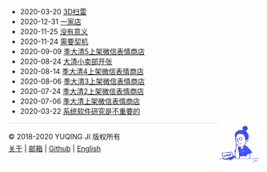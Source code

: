 - 2020-03-20 [3D扫雷](https://gniquyij.github.io/minestack/zh/)
- 2020-12-31 [一家店](https://mp.weixin.qq.com/s?__biz=MzU4NDgxODMwOA==&mid=2247483678&idx=1&sn=73723fa27f1bc2b46ab8145b54951673&chksm=fd954af5cae2c3e3c00918f8d6eebc5f4f97200fe9d3a69c05a0e8dff4dac6505b5b51296386&token=185143453&lang=zh_CN#rd)
- 2020-11-25 [没有意义](https://mp.weixin.qq.com/s?__biz=MzU4NDgxODMwOA==&mid=2247483673&idx=1&sn=f43b7c61ffa7ad2fe36b1d7dc4dab068&chksm=fd954af2cae2c3e4736dafd6c6b01311641ad2b5bdd5006c1482befe12f558355e0eab3b3e9e&token=185143453&lang=zh_CN#rd)
- 2020-11-24 [需要契机](https://mp.weixin.qq.com/s?__biz=MzU4NDgxODMwOA==&mid=2247483666&idx=1&sn=96e857a3ca07098000c42a798bd1ec26&chksm=fd954af9cae2c3ef966315a11ceeb96aa1bfda22e7e5d5b3b4ed3ff5133d4eca114822f4aa27&token=185143453&lang=zh_CN#rd)
- 2020-09-09 [季大清5上架微信表情商店](https://sticker.weixin.qq.com/cgi-bin/mmemoticon-bin/emoticonview?oper=single&t=shop/detail&productid=aL2PCfwK/89qO7sF6/+I+UDhfwEjhec2ZNvdnLLJRd/OdNMh6xnQ1z5Rivoa/sn7bB/6fXTof73FG1zodTqvIKQD95Ggf8Rla3omqju1yuyA=)
- 2020-08-24 [大清小卖部开张](https://shop344285165.taobao.com/)
- 2020-08-14 [季大清4上架微信表情商店](https://sticker.weixin.qq.com/cgi-bin/mmemoticon-bin/emoticonview?oper=single&t=shop/detail&productid=aL2PCfwK/89qO7sF6/+I+UDhfwEjhec2ZNvdnLLJRd/PX2LtvCdXZBu/NU1cPT0Rgv6308HpqldOTbWIICY6xdpdn5CcaN1nwezkW5tlaAiE=)
- 2020-08-06 [季大清3上架微信表情商店](https://sticker.weixin.qq.com/cgi-bin/mmemoticon-bin/emoticonview?oper=single&t=shop/detail&productid=aL2PCfwK/89qO7sF6/+I+UDhfwEjhec2ZNvdnLLJRd/NF9BOEWXj6sfg+j8bXZRmXSvC36K7iKRJ5RgL46lpTB4jJSIw6MJo1Ni8QAYIqlrw=)
- 2020-07-24 [季大清2上架微信表情商店](https://sticker.weixin.qq.com/cgi-bin/mmemoticon-bin/emoticonview?oper=single&t=shop/detail&productid=aL2PCfwK/89qO7sF6/+I+UDhfwEjhec2ZNvdnLLJRd/P5t1FSuj3nXeDug+3JVKubJovU5YiLcpmJlfnLtHt+EKBwCSJNcF+lFNPporb3kug=)
- 2020-07-06 [季大清上架微信表情商店](https://sticker.weixin.qq.com/cgi-bin/mmemoticon-bin/emoticonview?oper=single&t=shop/detail&productid=aL2PCfwK/89qO7sF6/+I+UDhfwEjhec2ZNvdnLLJRd/O/7/rvI2RmK6tbBBlfHMhij4gmBo98iteAEX0zCHsvjfSmnSYe2VPmh+T3hM8cWr8=)
- 2020-03-22 [系统软件研究是不重要的](./2020/03/22/utah2000.md)

<div><a href="https://gniquyij.github.io/daily"><img src="https://github.com/gniquyij/gniquyij.github.io/blob/master/avatar.png?raw=true" style="float:right;width:85px;height:85px"/></a></div><div style="border-top:1px solid #e1e4e8;padding-top:16px"></div>
<div>© 2018-2020 YUQING JI 版权所有</div>
<div style="padding-top:0.3em"><a href="https://gniquyij.github.io/en/about">关于</a> | <a href="mailto:yuqing.ji@outlook.com">邮箱</a> | <a href="https://github.com/gniquyij">Github</a> | <a href="https://gniquyij.github.io/">English</a></div>